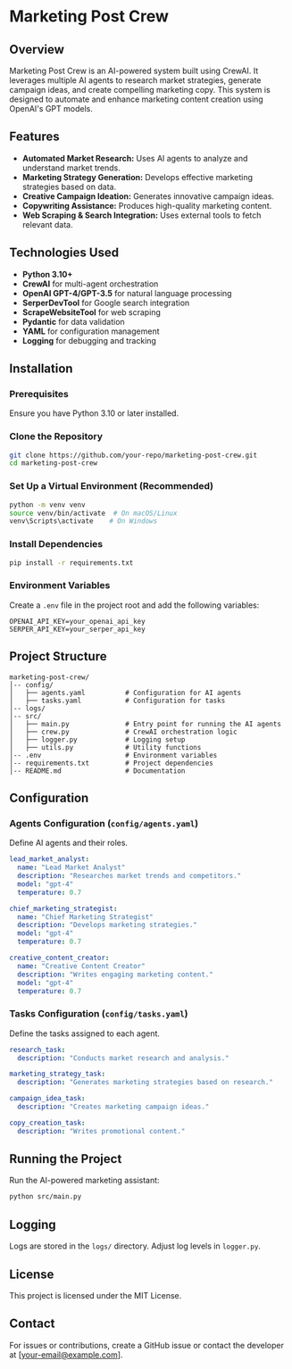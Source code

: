 # Marketing Post Crew

## Overview
Marketing Post Crew is an AI-powered system built using CrewAI. It leverages multiple AI agents to research market strategies, generate campaign ideas, and create compelling marketing copy. This system is designed to automate and enhance marketing content creation using OpenAI's GPT models.

## Features
- **Automated Market Research:** Uses AI agents to analyze and understand market trends.
- **Marketing Strategy Generation:** Develops effective marketing strategies based on data.
- **Creative Campaign Ideation:** Generates innovative campaign ideas.
- **Copywriting Assistance:** Produces high-quality marketing content.
- **Web Scraping & Search Integration:** Uses external tools to fetch relevant data.

## Technologies Used
- **Python 3.10+**
- **CrewAI** for multi-agent orchestration
- **OpenAI GPT-4/GPT-3.5** for natural language processing
- **SerperDevTool** for Google search integration
- **ScrapeWebsiteTool** for web scraping
- **Pydantic** for data validation
- **YAML** for configuration management
- **Logging** for debugging and tracking

## Installation
### Prerequisites
Ensure you have Python 3.10 or later installed.

### Clone the Repository
```bash
git clone https://github.com/your-repo/marketing-post-crew.git
cd marketing-post-crew
```

### Set Up a Virtual Environment (Recommended)
```bash
python -m venv venv
source venv/bin/activate  # On macOS/Linux
venv\Scripts\activate    # On Windows
```

### Install Dependencies
```bash
pip install -r requirements.txt
```

### Environment Variables
Create a `.env` file in the project root and add the following variables:
```env
OPENAI_API_KEY=your_openai_api_key
SERPER_API_KEY=your_serper_api_key
```

## Project Structure
```
marketing-post-crew/
│-- config/
│   ├── agents.yaml          # Configuration for AI agents
│   ├── tasks.yaml           # Configuration for tasks
│-- logs/
│-- src/
│   ├── main.py              # Entry point for running the AI agents
│   ├── crew.py              # CrewAI orchestration logic
│   ├── logger.py            # Logging setup
│   ├── utils.py             # Utility functions
│-- .env                     # Environment variables
│-- requirements.txt         # Project dependencies
│-- README.md                # Documentation
```

## Configuration
### Agents Configuration (`config/agents.yaml`)
Define AI agents and their roles.
```yaml
lead_market_analyst:
  name: "Lead Market Analyst"
  description: "Researches market trends and competitors."
  model: "gpt-4"
  temperature: 0.7

chief_marketing_strategist:
  name: "Chief Marketing Strategist"
  description: "Develops marketing strategies."
  model: "gpt-4"
  temperature: 0.7

creative_content_creator:
  name: "Creative Content Creator"
  description: "Writes engaging marketing content."
  model: "gpt-4"
  temperature: 0.7
```

### Tasks Configuration (`config/tasks.yaml`)
Define the tasks assigned to each agent.
```yaml
research_task:
  description: "Conducts market research and analysis."

marketing_strategy_task:
  description: "Generates marketing strategies based on research."

campaign_idea_task:
  description: "Creates marketing campaign ideas."

copy_creation_task:
  description: "Writes promotional content."
```

## Running the Project
Run the AI-powered marketing assistant:
```bash
python src/main.py
```

## Logging
Logs are stored in the `logs/` directory. Adjust log levels in `logger.py`.

## License
This project is licensed under the MIT License.

## Contact
For issues or contributions, create a GitHub issue or contact the developer at [your-email@example.com].

